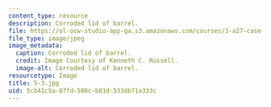 ```yaml
---
content_type: resource
description: Corroded lid of barrel.
file: https://ol-ocw-studio-app-qa.s3.amazonaws.com/courses/3-a27-case-studies-in-forensic-metallurgy-fall-2007/5cb41c5a07fd508cb81d533db71a333c_5-3.jpg
file_type: image/jpeg
image_metadata:
  caption: Corroded lid of barrel.
  credit: Image Courtesy of Kenneth C. Russell.
  image-alt: Corroded lid of barrel.
resourcetype: Image
title: 5-3.jpg
uid: 5cb41c5a-07fd-508c-b81d-533db71a333c
---
```

